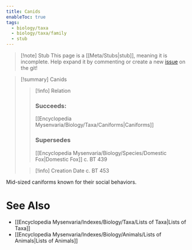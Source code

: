 ```yaml
---
title: Canids
enableToc: true
tags:
  - biology/taxa
  - biology/taxa/family
  - stub
---
```


> [!note] Stub
> This page is a [[Meta/Stubs|stub]], meaning it is incomplete. Help expand it by commenting or create a new [issue](https://github.com/RagtimeGal/quartz--encyclopedia-mysenvaria/issues/new/choose) on the git!


> [!summary] Canids
> > [!info] Relation
> > ### Succeeds:
> > [[Encyclopedia Mysenvaria/Biology/Taxa/Caniforms|Caniforms]]
> > ### Supersedes 
> > [[Encyclopedia Mysenvaria/Biology/Species/Domestic Fox|Domestic Fox]] c. BT 439
>
> > [!info] Creation Date
> > c. BT 453

Mid-sized caniforms known for their social behaviors.

# See Also
- [[Encyclopedia Mysenvaria/Indexes/Biology/Taxa/Lists of Taxa|Lists of Taxa]]
- [[Encyclopedia Mysenvaria/Indexes/Biology/Animals/Lists of Animals|Lists of Animals]]
